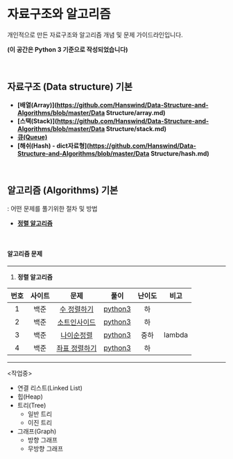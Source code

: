 # 자료구조와 알고리즘
개인적으로 만든 자료구조와 알고리즘 개념 및 문제 가이드라인입니다.

**(이 공간은 Python 3 기준으로 작성되었습니다)**

<br>

## 자료구조 (Data structure) 기본

- **[배열(Array)](https://github.com/Hanswind/Data-Structure-and-Algorithms/blob/master/Data Structure/array.md)**
- **[스택(Stack)](https://github.com/Hanswind/Data-Structure-and-Algorithms/blob/master/Data Structure/stack.md)**
- **[큐(Queue)](https://charincoding.com/2-큐/)**
- **[해쉬(Hash) - dict자료형](https://github.com/Hanswind/Data-Structure-and-Algorithms/blob/master/Data Structure/hash.md)**

<br>

## 알고리즘 (Algorithms) 기본

: 어떤 문제를 풀기위한 절차 및 방법

- **[정렬 알고리즘](./Algorithms/Sorting_Algorithm/README.md)**

<br>

#### 알고리즘 문제

----

1. **정렬 알고리즘**

| 번호 | 사이트 |                          문제                          |                    풀이                    | 난이도 |  비고  |
| :--: | :----: | :----------------------------------------------------: | :----------------------------------------: | :----: | :----: |
|  1   |  백준  |  [수 정렬하기](https://www.acmicpc.net/problem/2750)   | [python3](./Quizes/backjoon/back_2750.py)  |   하   |        |
|  2   |  백준  |  [소트인사이드](https://www.acmicpc.net/problem/1427)  | [python3](./Quizes/backjoon/back_1427.py)  |   하   |        |
|  3   |  백준  |  [나이순정렬](https://www.acmicpc.net/problem/10814)   | [python3](./Quizes/backjoon/back_10814.py) |  중하  | lambda |
|  4   |  백준  | [좌표 정렬하기](https://www.acmicpc.net/problem/11650) | [python3](./Quizes/backjoon/back_11650.py) |   하   |        |











------

<작업중>

- 연결 리스트(Linked List)
- 힙(Heap)
- 트리(Tree)
  - 일반 트리
  - 이진 트리
- 그래프(Graph)
  - 방향 그래프
  - 무방향 그래프



